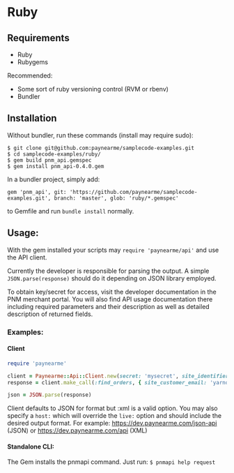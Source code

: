 # Ruby

## Requirements

- Ruby
- Rubygems

Recommended:
- Some sort of ruby versioning control (RVM or rbenv)
- Bundler

## Installation

Without bundler, run these commands (install may require sudo):

    $ git clone git@github.com:paynearme/samplecode-examples.git
    $ cd samplecode-examples/ruby/
    $ gem build pnm_api.gemspec
    $ gem install pnm_api-0.4.0.gem

In a bundler project, simply add:

`gem 'pnm_api', git: 'https://github.com/paynearme/samplecode-examples.git', branch: 'master', glob: 'ruby/*.gemspec'`

to Gemfile and run `bundle install` normally.

## Usage:

With the gem installed your scripts may `require 'paynearme/api'` and use the API client.

Currently the developer is responsible for parsing the output. A simple `JSON.parse(response)` should do it depending on JSON library employed. 

To obtain key/secret for access, visit the developer documentation in the PNM merchant portal. You will also find API 
usage documentation there including required parameters and their description as well as detailed description of returned fields. 

### Examples:

#### Client

```ruby
require 'paynearme'

client = Paynearme::Api::Client.new(secret: 'mysecret', site_identifier: 'S123451234', api_key_id: 'K3436433862', version: '2.0', live: true, format: :json)
response = client.make_call(:find_orders, { site_customer_email: 'yarnosh@gmail.com' })

json = JSON.parse(response)
```

Client defaults to JSON for format but :xml is a valid option. You may also specify a `host:` which will override the `live:` option and should include the desired output format. For example: https://dev.paynearme.com/json-api (JSON) or https://dev.paynearme.com/api (XML)

#### Standalone CLI:

The Gem installs the pnmapi command. Just run: `$ pnmapi help request`
